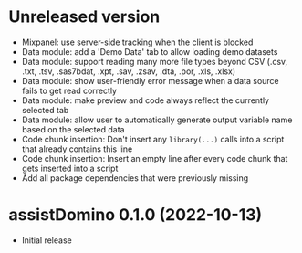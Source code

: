 # Unreleased version

- Mixpanel: use server-side tracking when the client is blocked
- Data module: add a 'Demo Data' tab to allow loading demo datasets
- Data module: support reading many more file types beyond CSV (.csv, .txt, .tsv, .sas7bdat, .xpt, .sav, .zsav, .dta, .por, .xls, .xlsx)
- Data module: show user-friendly error message when a data source fails to get read correctly 
- Data module: make preview and code always reflect the currently selected tab
- Data module: allow user to automatically generate output variable name based on the selected data
- Code chunk insertion: Don't insert any `library(...)` calls into a script that already contains this line 
- Code chunk insertion: Insert an empty line after every code chunk that gets inserted into a script
- Add all package dependencies that were previously missing

# assistDomino 0.1.0 (2022-10-13)

- Initial release
